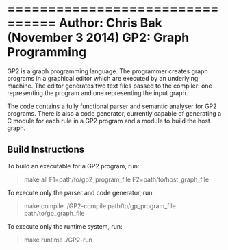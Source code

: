 ================================
Author: Chris Bak (November 3 2014)
GP2: Graph Programming
================================

GP2 is a graph programming language. The programmer creates graph programs in a graphical editor which are executed by an underlying machine. The editor generates two text files passed to the compiler: one representing the program and one representing the input graph.

The code contains a fully functional parser and semantic analyser for GP2 programs. There is also a code generator, currently capable of generating a C module for each rule in a GP2 program and a module to build the host graph.

Build Instructions
---------------------
To build an executable for a GP2 program, run:

> make all F1=path/to/gp2_program_file F2=path/to/host_graph_file

To execute only the parser and code generator, run:

> make compile 
> ./GP2-compile path/to/gp_program_file path/to/gp_graph_file

To execute only the runtime system, run:

> make runtime
> ./GP2-run
